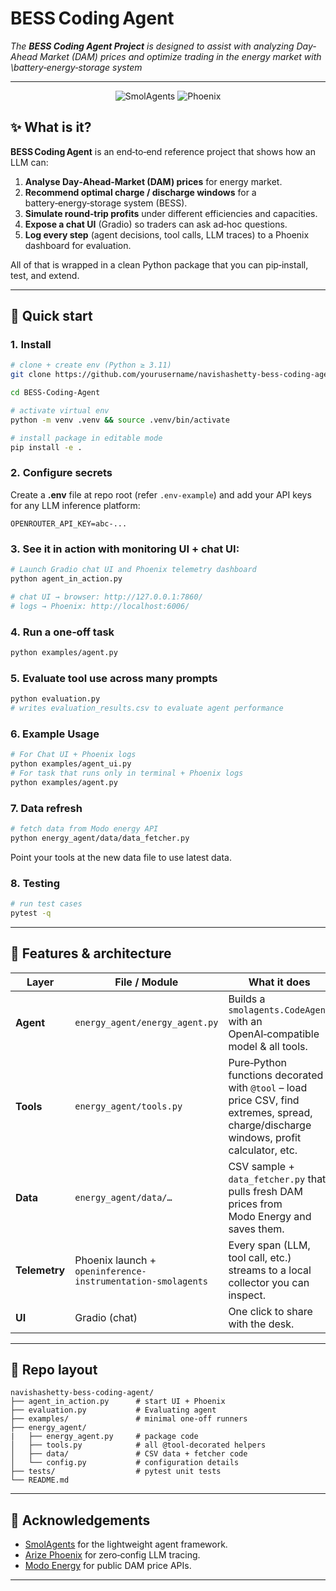 # BESS Coding Agent

*The **BESS Coding Agent Project** is designed to assist with analyzing Day-Ahead Market (DAM) prices and optimize trading in the energy market with \battery‑energy‑storage system*

---

<div align="center">
  <img src="https://img.shields.io/badge/Built%20with-SmolAgents-blue" alt="SmolAgents" />
  <img src="https://img.shields.io/badge/Telemetry-Arize&nbsp;Phoenix-ff69b4" alt="Phoenix" />
</div>

## ✨ What is it?

**BESS Coding Agent** is an end‑to‑end reference project that shows how an LLM can:

1. **Analyse Day‑Ahead‑Market (DAM) prices** for energy market.
2. **Recommend optimal charge / discharge windows** for a battery‑energy‑storage system (BESS).
3. **Simulate round‑trip profits** under different efficiencies and capacities.
4. **Expose a chat UI** (Gradio) so traders can ask ad‑hoc questions.
5. **Log every step** (agent decisions, tool calls, LLM traces) to a Phoenix dashboard for evaluation.

All of that is wrapped in a clean Python package that you can pip‑install, test, and extend.

---

## 🚀 Quick start

### 1. Install

```bash
# clone + create env (Python ≥ 3.11)
git clone https://github.com/yourusername/navishashetty-bess-coding-agent.git

cd BESS-Coding-Agent

# activate virtual env
python -m venv .venv && source .venv/bin/activate

# install package in editable mode
pip install -e .  
```

### 2. Configure secrets

Create a **.env** file at repo root (refer `.env-example`) and add your API keys for any LLM inference platform:

```
OPENROUTER_API_KEY=abc‑...
```

### 3. See it in action with monitoring UI + chat UI:

```bash
# Launch Gradio chat UI and Phoenix telemetry dashboard
python agent_in_action.py

# chat UI → browser: http://127.0.0.1:7860/ 
# logs → Phoenix: http://localhost:6006/ 
```

### 4. Run a one‑off task

```bash
python examples/agent.py 
```

### 5. Evaluate tool use across many prompts

```bash
python evaluation.py
# writes evaluation_results.csv to evaluate agent performance  
```

### 6. Example Usage 

```bash
# For Chat UI + Phoenix logs
python examples/agent_ui.py  
# For task that runs only in terminal + Phoenix logs
python examples/agent.py
```

### 7. Data refresh

```bash
# fetch data from Modo energy API 
python energy_agent/data/data_fetcher.py  
```

Point your tools at the new data file to use latest data.

### 8. Testing

```bash
# run test cases
pytest -q 
```

---

## 🧰 Features & architecture

| Layer         | File / Module                                               | What it does                                                                                                                            |
| ------------- | ----------------------------------------------------------- | --------------------------------------------------------------------------------------------------------------------------------------- |
| **Agent**     | `energy_agent/energy_agent.py`                              | Builds a `smolagents.CodeAgent` with an OpenAI‑compatible model & all tools.                                                            |
| **Tools**     | `energy_agent/tools.py`                                     | Pure‑Python functions decorated with `@tool` – load price CSV, find extremes, spread, charge/discharge windows, profit calculator, etc. |
| **Data**      | `energy_agent/data/…`                                       | CSV sample + `data_fetcher.py` that pulls fresh DAM prices from Modo Energy and saves them.                                             |
| **Telemetry** | Phoenix launch + `openinference-instrumentation-smolagents` | Every span (LLM, tool call, etc.) streams to a local collector you can inspect.                                                         |
| **UI**        | Gradio (chat)                                               | One click to share with the desk.                                                                                                       |

---

## 📂 Repo layout

```
navishashetty-bess-coding-agent/
├── agent_in_action.py      # start UI + Phoenix
├── evaluation.py           # Evaluating agent
├── examples/               # minimal one‑off runners
├── energy_agent/           
|   ├── energy_agent.py     # package code
│   ├── tools.py            # all @tool‑decorated helpers
│   ├── data/               # CSV data + fetcher code
│   └── config.py           # configuration details
├── tests/                  # pytest unit tests
└── README.md
```

---

## 🙏 Acknowledgements

* [SmolAgents](https://github.com/huggingface/smolagents) for the lightweight agent framework.
* [Arize Phoenix](https://github.com/Arize-ai/phoenix) for zero‑config LLM tracing.
* [Modo Energy](https://modo.energy/) for public DAM price APIs.

---
